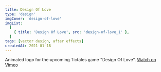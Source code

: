 ```yaml
---
title: Design Of Love
type: 'design'
imgCover: 'design-of-love'
imgList:
  [
    { title: 'Design Of Love', src: 'design-of-love_1' },
  ]
tags: [vector design, after effects]
createdAt: 2021-01-18
---
```


Animated logo for the upcoming Tictales game "Design Of Love". [Watch on Vimeo](https://vimeo.com/501748684)
<!--more-->